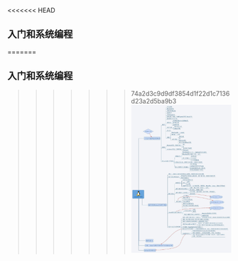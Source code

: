 <<<<<<< HEAD
## 入门和系统编程 ##

=======
## 入门和系统编程 ##

>>>>>>> 74a2d3c9d9df3854d1f22d1c7136d23a2d5ba9b3
![image-20220408095623765](image/Linux-入门和系统编程/image-20220408095623765.png)